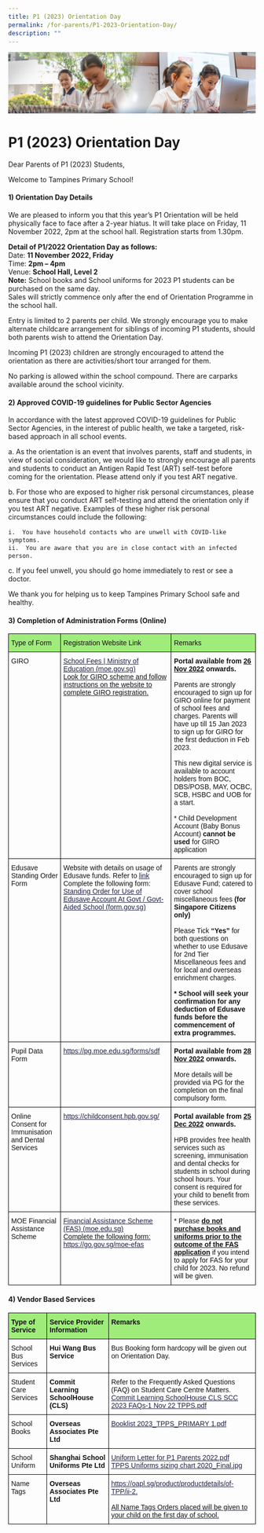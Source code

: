 ```yaml
---
title: P1 (2023) Orientation Day
permalink: /for-parents/P1-2023-Orientation-Day/
description: ""
---
```

![](/images/ForParents.jpg)

P1 (2023) Orientation Day
=========================

Dear Parents of P1 (2023) Students,

Welcome to Tampines Primary School!

#### **1) Orientation Day Details**

We are pleased to inform you that this year’s P1 Orientation will be held physically face to face after a 2-year hiatus. It will take place on Friday, 11 November 2022, 2pm at the school hall. Registration starts from 1.30pm. 

<b>Detail of P1/2022 Orientation Day as follows:</b>  
Date: <b>11 November 2022, Friday</b>  
Time: <b>2pm – 4pm</b>  
Venue: <b>School Hall, Level 2</b>  
<b>Note:</b> School books and School uniforms for 2023 P1 students can be purchased on the same day.  
Sales will strictly commence only after the end of Orientation Programme in the school hall.

Entry is limited to 2 parents per child. We strongly encourage you to make alternate childcare arrangement for siblings of incoming P1 students, should both parents wish to attend the Orientation Day. 

Incoming P1 (2023) children are strongly encouraged to attend the orientation as there are activities/short tour arranged for them.

No parking is allowed within the school compound. There are carparks available around the school vicinity.

#### **2) Approved COVID-19 guidelines for Public Sector Agencies**  

In accordance with the latest approved COVID-19 guidelines for Public Sector Agencies, in the interest of public health, we take a targeted, risk-based approach in all school events.

a.  As the orientation is an event that involves parents, staff and students, in view of social consideration, we would like to strongly encourage all parents and students to conduct an Antigen Rapid Test (ART) self-test before coming for the orientation. Please attend only if you test ART negative.

b.  For those who are exposed to higher risk personal circumstances, please ensure that you conduct ART self-testing and attend the orientation only if you test ART negative. Examples of these higher risk personal circumstances could include the following:

	i.  You have household contacts who are unwell with COVID-like symptoms.
	ii.  You are aware that you are in close contact with an infected person.

c.  If you feel unwell, you should go home immediately to rest or see a doctor.

We thank you for helping us to keep Tampines Primary School safe and healthy.

#### **3) Completion of Administration Forms (Online)**

<style type="text/css">
.tg  {border-collapse:collapse;border-spacing:0;}
.tg td{border-color:black;border-style:solid;border-width:1px;font-family:Arial, sans-serif;font-size:14px;
  overflow:hidden;padding:10px 5px;word-break:normal;}
.tg th{border-color:black;border-style:solid;border-width:1px;font-family:Arial, sans-serif;font-size:14px;
  font-weight:normal;overflow:hidden;padding:10px 5px;word-break:normal;}
.tg .tg-clkh{color:#121212;font-weight:bold;text-align:left;vertical-align:top}
.tg .tg-wunr{background-color:#9FEC7B;color:#121212;text-align:left;vertical-align:top}
.tg .tg-kk00{color:#121212;text-align:left;vertical-align:top}
.tg .tg-knsb{color:#1F2243;text-align:left;text-decoration:underline;vertical-align:top}
</style>
<table class="tg">
<thead>
  <tr>
    <th class="tg-wunr"><span style="font-weight:normal;color:#121212">Type of Form</span></th>
    <th class="tg-wunr"><span style="font-weight:normal;color:#121212">Registration Website Link</span></th>
    <th class="tg-wunr"><span style="font-weight:normal;color:#121212">Remarks</span></th>
  </tr>
</thead>
<tbody>
  <tr>
    <td class="tg-kk00"><span style="font-weight:normal;color:#121212">GIRO</span></td>
    <td class="tg-knsb"><a href="https://www.moe.gov.sg/financial-matters/fees"><span style="font-weight:400;text-decoration:underline;color:#1F2243">School Fees | Ministry of Education (moe.gov.sg)</span></a><br><span style="font-weight:normal;color:#121212">Look for GIRO scheme and follow instructions on the website to complete GIRO registration.</span></td>
    <td class="tg-kk00"><span style="font-weight:bold">Portal available from </span><span style="font-weight:bold;text-decoration:underline">26 Nov 2022</span><span style="font-weight:bold"> onwards.</span><br><br><span style="color:#121212">Parents are strongly encouraged to sign up for GIRO online for payment of school fees and charges. Parents will have up till 15 Jan 2023 to sign up for GIRO for the first deduction in Feb 2023.</span><br><br><span style="color:#121212">This new digital service is available to account holders from BOC, DBS/POSB, MAY, OCBC, SCB, HSBC and UOB for a start.</span><br><br>* Child Development Account (Baby Bonus Account) <span style="font-weight:bold">cannot be used</span> for GIRO application </td>
  </tr>
  <tr>
    <td class="tg-kk00"><span style="font-weight:normal;color:#121212">Edusave Standing Order Form</span></td>
    <td class="tg-kk00"><span style="font-weight:normal;color:#121212">Website with details on usage of Edusave funds. Refer to</span> <a href="https://www.moe.gov.sg/financial-matters/edusave-account"><span style="font-weight:400;text-decoration:underline;color:#1F2243">link</span></a><br><span style="font-weight:normal;color:#121212">Complete the following form:</span><br><a href="https://form.gov.sg/#!/5be24a1bb3f842000fdc4e59"><span style="font-weight:400;text-decoration:underline;color:#1F2243">Standing Order for Use of Edusave Account At Govt / Govt-Aided School (form.gov.sg)</span></a></td>
    <td class="tg-kk00"><span style="font-weight:normal;color:#121212">Parents are strongly encouraged to sign up for Edusave Fund; catered to cover school miscellaneous fees</span> <span style="font-weight:bold">(for Singapore Citizens only)</span><br><br><span style="font-weight:normal;color:#121212">Please Tick</span> <span style="font-weight:bold">“Yes”</span> <span style="font-weight:normal;color:#121212">for both questions on whether to use Edusave for 2nd Tier Miscellaneous fees and for local and overseas enrichment charges.</span> <br><br><span style="font-weight:bold">* School will seek your confirmation for any deduction of Edusave funds before the commencement of extra programmes.</span></td>
  </tr>
  <tr>
    <td class="tg-kk00"><span style="font-weight:normal;color:#121212">Pupil Data Form</span> </td>
    <td class="tg-knsb"><a href="https://pg.moe.edu.sg/forms/sdf"><span style="font-weight:400;text-decoration:underline;color:#1F2243">https://pg.moe.edu.sg/forms/sdf</span></a></td>
    <td class="tg-clkh">Portal available from <span style="text-decoration:underline">28 Nov 2022</span> onwards.<br><br><span style="font-weight:normal;color:#121212">More details will be provided via PG for the completion on the final compulsory form.</span></td>
  </tr>
  <tr>
    <td class="tg-kk00"><span style="font-weight:normal;color:#121212">Online Consent for Immunisation and Dental Services</span></td>
    <td class="tg-knsb"><a href="https://childconsent.hpb.gov.sg/"><span style="font-weight:400;text-decoration:underline;color:#1F2243">https://childconsent.hpb.gov.sg/</span></a></td>
    <td class="tg-clkh">Portal available from <span style="text-decoration:underline">25 Dec 2022</span> onwards.<br><br><span style="font-weight:normal;color:#121212">HPB provides free health services such as screening, immunisation and dental checks for students in school during school hours. Your consent is required for your child to benefit from these services.</span></td>
  </tr>
  <tr>
    <td class="tg-kk00"><span style="font-weight:normal;color:#121212">MOE Financial Assistance Scheme</span></td>
    <td class="tg-knsb"><a href="https://www.moe.gov.sg/financial-matters/financial-assistance"><span style="font-weight:400;text-decoration:underline;color:#1F2243">Financial Assistance Scheme (FAS) (moe.edu.sg)</span></a><br><span style="font-weight:normal;color:#121212">Complete the following form:</span> <a href="https://go.gov.sg/moe-efas"><span style="font-weight:400;text-decoration:underline;color:#1F2243">https://go.gov.sg/moe-efas</span></a></td>
    <td class="tg-kk00"><span style="font-weight:normal;color:#121212">* Please</span> <span style="font-weight:bold;text-decoration:underline">do not purchase books and uniforms prior to the outcome of the FAS application</span> <span style="font-weight:normal;color:#121212">if you intend to apply for FAS for your child for 2023. No refund will be given.</span></td>
  </tr>
</tbody>
</table>


#### **4) Vendor Based Services**

<style type="text/css">
.tg  {border-collapse:collapse;border-spacing:0;}
.tg td{border-color:black;border-style:solid;border-width:1px;font-family:Arial, sans-serif;font-size:14px;
  overflow:hidden;padding:10px 5px;word-break:normal;}
.tg th{border-color:black;border-style:solid;border-width:1px;font-family:Arial, sans-serif;font-size:14px;
  font-weight:normal;overflow:hidden;padding:10px 5px;word-break:normal;}
.tg .tg-cg9y{background-color:#9FEC7B;color:#121212;font-weight:bold;text-align:left;vertical-align:top}
.tg .tg-clkh{color:#121212;font-weight:bold;text-align:left;vertical-align:top}
.tg .tg-kk00{color:#121212;text-align:left;vertical-align:top}
.tg .tg-knsb{color:#1F2243;text-align:left;text-decoration:underline;vertical-align:top}
</style>
<table class="tg">
<thead>
  <tr>
    <th class="tg-cg9y">Type of Service</th>
    <th class="tg-cg9y">Service Provider Information</th>
    <th class="tg-cg9y">Remarks</th>
  </tr>
</thead>
<tbody>
  <tr>
    <td class="tg-kk00"><span style="font-weight:normal;color:#121212">School Bus Services</span> </td>
    <td class="tg-clkh">Hui Wang Bus Service</td>
    <td class="tg-kk00"><span style="font-weight:normal;color:#121212">Bus Booking form hardcopy will be given out on Orientation Day.</span> </td>
  </tr>
  <tr>
    <td class="tg-kk00"><span style="font-weight:normal;color:#121212">Student Care Services</span> </td>
    <td class="tg-clkh">Commit Learning SchoolHouse (CLS)</td>
    <td class="tg-kk00"><span style="font-weight:normal;color:#121212">Refer to the Frequently Asked Questions (FAQ) on Student Care Centre Matters.</span><br><a href="https://tampinespri.moe.edu.sg/qql/slot/u175/files/2022/p1_orient/Commit%20Learning%20SchoolHouse%20CLS%20SCC%202023%20FAQs-1%20Nov%2022%20TPPS.pdf"><span style="font-weight:400;text-decoration:underline;color:#1F2243">Commit Learning SchoolHouse CLS SCC 2023 FAQs-1 Nov 22 TPPS.pdf</span></a><br></td>
  </tr>
  <tr>
    <td class="tg-kk00"><span style="font-weight:normal;color:#121212">School Books</span> </td>
    <td class="tg-clkh">Overseas Associates Pte Ltd</td>
    <td class="tg-knsb"><a href="https://tampinespri.moe.edu.sg/qql/slot/u175/files/2022/p1_orient/Booklist%202023_TPPS_PRIMARY%201.pdf"><span style="font-weight:400;text-decoration:underline;color:#1F2243">Booklist 2023_TPPS_PRIMARY 1.pdf</span></a><br></td>
  </tr>
  <tr>
    <td class="tg-kk00"><span style="font-weight:normal;color:#121212">School Uniform</span></td>
    <td class="tg-clkh">Shanghai School Uniforms Pte Ltd</td>
    <td class="tg-knsb"><a href="https://tampinespri.moe.edu.sg/qql/slot/u175/files/2022/p1_orient/Uniform%20Letter%20for%20P1%20Parents%202022.pdf"><span style="font-weight:400;text-decoration:underline;color:#1F2243">Uniform Letter for P1 Parents 2022.pdf</span></a><br><a href="https://tampinespri.moe.edu.sg/qql/slot/u175/files/2022/p1_orient/TPPS%20Uniforms%20szing%20chart%202020_Final.jpg"><span style="font-weight:400;text-decoration:underline;color:#1F2243">TPPS Uniforms sizing chart 2020_Final.jpg</span></a></td>
  </tr>
  <tr>
    <td class="tg-kk00"><span style="font-weight:normal;color:#121212">Name Tags</span> </td>
    <td class="tg-clkh">Overseas Associates Pte Ltd</td>
    <td class="tg-knsb"><a href="https://oapl.sg/product/productdetails/of-TPP/ii-2"><span style="font-weight:400;text-decoration:underline;color:#1F2243">https://oapl.sg/product/productdetails/of-TPP/ii-2</span></a>. <br><br><span style="font-weight:normal;color:#121212">All Name Tags Orders placed will be given to your child on the first day of school.</span></td>
  </tr>
</tbody>
</table>